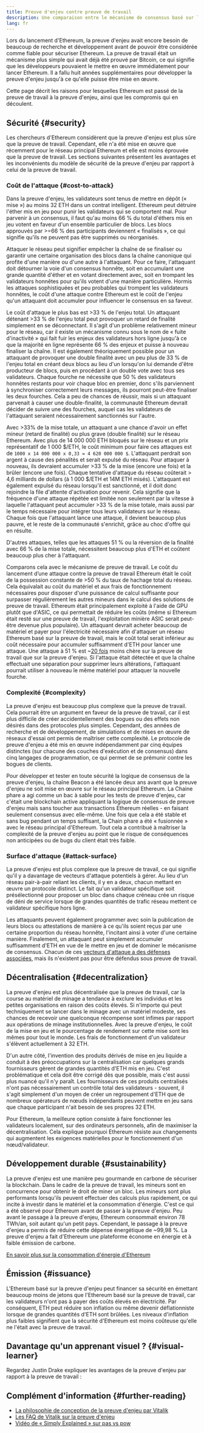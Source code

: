 ```yaml
---
title: Preuve d'enjeu contre preuve de travail
description: Une comparaison entre le mécanisme de consensus basé sur la preuve d'enjeu et la preuve de travail d'Ethereum
lang: fr
---
```


Lors du lancement d'Ethereum, la preuve d'enjeu avait encore besoin de beaucoup de recherche et développement avant de pouvoir être considérée comme fiable pour sécuriser Ethereum. La preuve de travail était un mécanisme plus simple qui avait déjà été prouvé par Bitcoin, ce qui signifie que les développeurs pouvaient le mettre en œuvre immédiatement pour lancer Ethereum. Il a fallu huit années supplémentaires pour développer la preuve d'enjeu jusqu'à ce qu'elle puisse être mise en œuvre.

Cette page décrit les raisons pour lesquelles Ethereum est passé de la preuve de travail à la preuve d'enjeu, ainsi que les compromis qui en découlent.

## Sécurité \{#security}

Les chercheurs d'Ethereum considèrent que la preuve d'enjeu est plus sûre que la preuve de travail. Cependant, elle n'a été mise en œuvre que récemment pour le réseau principal Ethereum et elle est moins éprouvée que la preuve de travail. Les sections suivantes présentent les avantages et les inconvénients du modèle de sécurité de la preuve d'enjeu par rapport à celui de la preuve de travail.

### Coût de l'attaque \{#cost-to-attack}

Dans la preuve d'enjeu, les validateurs sont tenus de mettre en dépôt (« mise ») au moins 32 ETH dans un contrat intelligent. Ethereum peut détruire l'éther mis en jeu pour punir les validateurs qui se comportent mal. Pour parvenir à un consensus, il faut qu'au moins 66 % du total d'éthers mis en jeu votent en faveur d'un ensemble particulier de blocs. Les blocs approuvés par >=66 % des participants deviennent « finalisés », ce qui signifie qu'ils ne peuvent pas être supprimés ou réorganisés.

Attaquer le réseau peut signifier empêcher la chaîne de se finaliser ou garantir une certaine organisation des blocs dans la chaîne canonique qui profite d'une manière ou d'une autre à l'attaquant. Pour ce faire, l'attaquant doit détourner la voie d'un consensus honnête, soit en accumulant une grande quantité d'éther et en votant directement avec, soit en trompant les validateurs honnêtes pour qu'ils votent d'une manière particulière. Hormis les attaques sophistiquées et peu probables qui trompent les validateurs honnêtes, le coût d'une attaque contre Ethereum est le coût de l'enjeu qu'un attaquant doit accumuler pour influencer le consensus en sa faveur.

Le coût d'attaque le plus bas est >33 % de l'enjeu total. Un attaquant détenant >33 % de l'enjeu total peut provoquer un retard de finalité simplement en se déconnectant. Il s'agit d'un problème relativement mineur pour le réseau, car il existe un mécanisme connu sous le nom de « fuite d'inactivité » qui fait fuir les enjeux des validateurs hors ligne jusqu'à ce que la majorité en ligne représente 66 % des enjeux et puisse à nouveau finaliser la chaîne. Il est également théoriquement possible pour un attaquant de provoquer une double finalité avec un peu plus de 33 % de l'enjeu total en créant deux blocs au lieu d'un lorsqu'on lui demande d'être producteur de blocs, puis en procédant à un double vote avec tous ses validateurs. Chaque fourche ne nécessite que 50 % des validateurs honnêtes restants pour voir chaque bloc en premier, donc s'ils parviennent à synchroniser correctement leurs messages, ils pourront peut-être finaliser les deux fourches. Cela a peu de chances de réussir, mais si un attaquant parvenait à causer une double-finalité, la communauté Ethereum devrait décider de suivre une des fourches, auquel cas les validateurs de l'attaquant seraient nécessairement sanctionnés sur l'autre.

Avec >33% de la mise totale, un attaquant a une chance d'avoir un effet mineur (retard de finalité) ou plus grave (double finalité) sur le réseau Ethereum. Avec plus de 14 000 000 ETH bloqués sur le réseau et un prix représentatif de 1 000 $/ETH, le coût minimum pour faire ces attaques est de `1000 x 14 000 000 x 0,33 = 4 620 000 000 $`. L'attaquant perdrait son argent à cause des pénalités et serait expulsé du réseau. Pour attaquer à nouveau, ils devraient accumuler >33 % de la mise (encore une fois) et la brûler (encore une fois). Chaque tentative d'attaque du réseau coûterait > 4,6 milliards de dollars (à 1 000 $/ETH et 14M ETH misés). L'attaquant est également expulsé du réseau lorsqu'il est sanctionné, et il doit donc rejoindre la file d'attente d'activation pour revenir. Cela signifie que la fréquence d'une attaque répétée est limitée non seulement par la vitesse à laquelle l'attaquant peut accumuler >33 % de la mise totale, mais aussi par le temps nécessaire pour intégrer tous leurs validateurs sur le réseau. Chaque fois que l'attaquant lance une attaque, il devient beaucoup plus pauvre, et le reste de la communauté s'enrichit, grâce au choc d'offre qui en résulte.

D'autres attaques, telles que les attaques 51 % ou la réversion de la finalité avec 66 % de la mise totale, nécessitent beaucoup plus d'ETH et coûtent beaucoup plus cher à l'attaquant.

Comparons cela avec le mécanisme de preuve de travail. Le coût du lancement d’une attaque contre la preuve de travail Ethereum était le coût de la possession constante de >50 % du taux de hachage total du réseau. Cela équivalait au coût du matériel et aux frais de fonctionnement nécessaires pour disposer d'une puissance de calcul suffisante pour surpasser régulièrement les autres mineurs dans le calcul des solutions de preuve de travail. Ethereum était principalement exploité à l'aide de GPU plutôt que d'ASIC, ce qui permettait de réduire les coûts (même si Ethereum était resté sur une preuve de travail, l'exploitation minière ASIC serait peut-être devenue plus populaire). Un attaquant devrait acheter beaucoup de matériel et payer pour l'électricité nécessaire afin d'attaquer un réseau Ethereum basé sur la preuve de travail, mais le coût total serait inférieur au coût nécessaire pour accumuler suffisamment d'ETH pour lancer une attaque. Une attaque à 51 % est ~[20 fois](https://youtu.be/1m12zgJ42dI?t=1562) moins chère sur la preuve de travail que sur la preuve d'enjeu. Si l'attaque était détectée et que la chaîne effectuait une séparation pour supprimer leurs altérations, l'attaquant pourrait utiliser à nouveau le même matériel pour attaquer la nouvelle fourche.

### Complexité \{#complexity}

La preuve d'enjeu est beaucoup plus complexe que la preuve de travail. Cela pourrait être un argument en faveur de la preuve de travail, car il est plus difficile de créer accidentellement des bogues ou des effets non désirés dans des protocoles plus simples. Cependant, des années de recherche et de développement, de simulations et de mises en œuvre de réseaux d'essai ont permis de maîtriser cette complexité. Le protocole de preuve d'enjeu a été mis en œuvre indépendamment par cinq équipes distinctes (sur chacune des couches d'exécution et de consensus) dans cinq langages de programmation, ce qui permet de se prémunir contre les bogues de clients.

Pour développer et tester en toute sécurité la logique de consensus de la preuve d'enjeu, la chaîne Beacon a été lancée deux ans avant que la preuve d'enjeu ne soit mise en œuvre sur le réseau principal Ethereum. La Chaine phare a agi comme un bac à sable pour les tests de preuve d'enjeu, car c'était une blockchain active appliquant la logique de consensus de preuve d'enjeu mais sans toucher aux transactions Ethereum réelles - en faisant seulement consensus avec elle-même. Une fois que cela a été stable et sans bug pendant un temps suffisant, la Chain phare a été « fusionnée » avec le réseau principal d'Ethereum. Tout cela a contribué à maîtriser la complexité de la preuve d'enjeu au point que le risque de conséquences non anticipées ou de bugs du client était très faible.

### Surface d'attaque \{#attack-surface}

La preuve d'enjeu est plus complexe que la preuve de travail, ce qui signifie qu'il y a davantage de vecteurs d'attaque potentiels à gérer. Au lieu d'un réseau pair-à-pair reliant les clients, il y en a deux, chacun mettant en œuvre un protocole distinct. Le fait qu'un validateur spécifique soit présélectionné pour proposer un bloc dans chaque créneau crée un risque de déni de service lorsque de grandes quantités de trafic réseau mettent ce validateur spécifique hors ligne.

Les attaquants peuvent également programmer avec soin la publication de leurs blocs ou attestations de manière à ce qu'ils soient reçus par une certaine proportion du réseau honnête, l'incitant ainsi à voter d'une certaine manière. Finalement, un attaquant peut simplement accumuler suffisamment d'ETH en vue de le mettre en jeu et de dominer le mécanisme de consensus. Chacun de ces [vecteurs d'attaque a des défenses associées](/developers/docs/consensus-mechanisms/pos/attack-and-defense), mais ils n'existent pas pour être défendus sous preuve de travail.

## Décentralisation \{#decentralization}

La preuve d'enjeu est plus décentralisée que la preuve de travail, car la course au matériel de minage a tendance à exclure les individus et les petites organisations en raison des coûts élevés. Si n'importe qui peut techniquement se lancer dans le minage avec un matériel modeste, ses chances de recevoir une quelconque récompense sont infimes par rapport aux opérations de minage institutionnelles. Avec la preuve d'enjeu, le coût de la mise en jeu et le pourcentage de rendement sur cette mise sont les mêmes pour tout le monde. Les frais de fonctionnement d'un validateur s'élèvent actuellement à 32 ETH.

D'un autre côté, l'invention des produits dérivés de mise en jeu liquide a conduit à des préoccupations sur la centralisation car quelques grands fournisseurs gèrent de grandes quantités d'ETH mis en jeu. C'est problématique et cela doit être corrigé dès que possible, mais c'est aussi plus nuancé qu'il n'y paraît. Les fournisseurs de ces produits centralisés n'ont pas nécessairement un contrôle total des validateurs - souvent, il s'agit simplement d'un moyen de créer un regroupement d'ETH que de nombreux opérateurs de nœuds indépendants peuvent mettre en jeu sans que chaque participant n'ait besoin de ses propres 32 ETH.

Pour Ethereum, la meilleure option consiste à faire fonctionner les validateurs localement, sur des ordinateurs personnels, afin de maximiser la décentralisation. Cela explique pourquoi Ethereum résiste aux changements qui augmentent les exigences matérielles pour le fonctionnement d'un nœud/validateur.

## Développement durable \{#sustainability}

La preuve d'enjeu est une manière peu gourmande en carbone de sécuriser la blockchain. Dans le cadre de la preuve de travail, les mineurs sont en concurrence pour obtenir le droit de miner un bloc. Les mineurs sont plus performants lorsqu'ils peuvent effectuer des calculs plus rapidement, ce qui incite à investir dans le matériel et la consommation d'énergie. C'est ce qui a été observé pour Ethereum avant de passer à la preuve d'enjeu. Peu avant le passage à la preuve d'enjeu, Ethereum consommait environ 78 TWh/an, soit autant qu'un petit pays. Cependant, le passage à la preuve d'enjeu a permis de réduire cette dépense énergétique de ~99,98 %. La preuve d'enjeu a fait d'Ethereum une plateforme économe en énergie et à faible émission de carbone.

[En savoir plus sur la consommation d'énergie d'Ethereum](/energy-consumption)

## Émission \{#issuance}

L'Ethereum basé sur la preuve d'enjeu peut financer sa sécurité en émettant beaucoup moins de jetons que l'Ethereum basé sur la preuve de travail, car les validateurs n'ont pas à payer des coûts élevés en électricité. Par conséquent, ETH peut réduire son inflation ou même devenir déflationniste lorsque de grandes quantités d'ETH sont brûlées. Les niveaux d'inflation plus faibles signifient que la sécurité d'Ethereum est moins coûteuse qu'elle ne l'était avec la preuve de travail.

## Davantage qu'un apprenant visuel ? \{#visual-learner}

Regardez Justin Drake expliquer les avantages de la preuve d'enjeu par rapport à la preuve de travail :

<YouTube id="1m12zgJ42dI" />

## Complément d'information \{#further-reading}

- [La philosophie de conception de la preuve d'enjeu par Vitalik](https://medium.com/@VitalikButerin/a-proof-of-stake-design-philosophy-506585978d51)
- [Les FAQ de Vitalik sur la preuve d'enjeu](https://vitalik.eth.limo/general/2017/12/31/pos_faq.html#what-is-proof-of-stake)
- [Vidéo de « Simply Explained » sur pas vs pow](https://www.youtube.com/watch?v=M3EFi_POhps)
